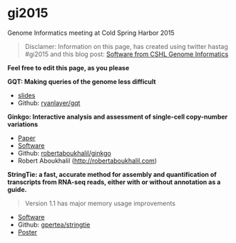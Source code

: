 # gi2015
 Genome Informatics meeting at Cold Spring Harbor 2015
 
 > Disclamer: Information on this page, has created using twitter hastag #gi2015 and this blog post: [Software from CSHL Genome Informatics](http://www.gettinggeneticsdone.com/2015/11/software-from-cshl-genome-informatics.html)
 
**Feel free to edit this page, as you please**
 
 
**GQT: Making queries of the genome less difficult**

- [slides](https://speakerdeck.com/arq5x/making-queries-of-the-genome-less-difficult)
- Github: [ryanlayer/gqt](https://github.com/ryanlayer/gqt)


**Ginkgo: Interactive analysis and assessment of single-cell copy-number variations**
- [Paper](http://www.nature.com/nmeth/journal/v12/n11/full/nmeth.3578.html)
- [Software](http://qb.cshl.edu/ginkgo)
- Github: [robertaboukhalil/ginkgo](https://github.com/robertaboukhalil/ginkgo)
- Robert Aboukhalil (http://robertaboukhalil.com)

 
**StringTie: a fast, accurate method for assembly and quantification of transcripts from RNA-seq reads, either with or without annotation as a guide.**
> Version 1.1 has major memory usage improvements

- [Software](http://ccb.jhu.edu/software/stringtie)
- Github: [gpertea/stringtie](https://github.com/gpertea/stringtie)
- [Poster](http://ccb.jhu.edu/software/stringtie/cshl2015.pdf)
